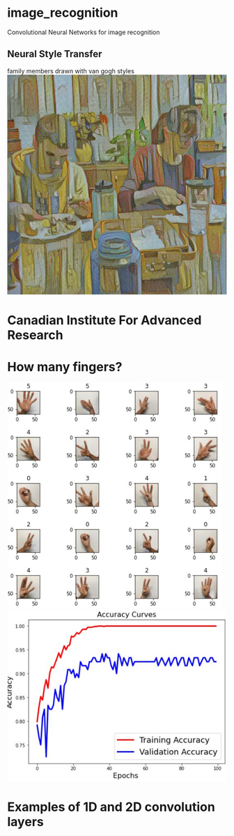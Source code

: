 # image_recognition
Convolutional Neural Networks for image recognition

## Neural Style Transfer
family members drawn with van gogh styles
![](images/family_stylized_gogh_room.png)

# Canadian Institute For Advanced Research

# How many fingers?
![](images/fingers.jpg)
![](images/finger_validation.jpg)
# Examples of 1D and 2D convolution layers

